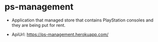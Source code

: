 # ps-management
- Application that managed store that contains PlayStation consoles and they are being put for rent.

- ApiUrl: https://ps-management.herokuapp.com/
